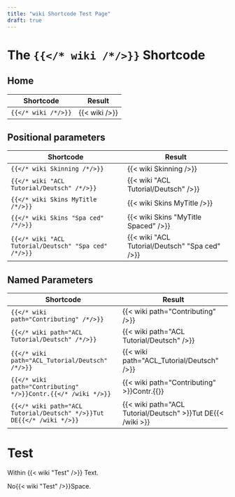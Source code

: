 ```yaml
---
title: "wiki Shortcode Test Page"
draft: true
---
```


# The `{{</* wiki /*/>}}` Shortcode

## Home

| Shortcode           | Result        |
| ------------------- | ------------- |
| `{{</* wiki /*/>}}` | {{< wiki />}} |

## Positional parameters

| Shortcode                                            | Result                                         |
| ---------------------------------------------------- | ---------------------------------------------- |
| `{{</* wiki Skinning /*/>}}`                         | {{< wiki Skinning />}}                         |
| `{{</* wiki "ACL Tutorial/Deutsch" /*/>}}`           | {{< wiki "ACL Tutorial/Deutsch" />}}           |
| `{{</* wiki Skins MyTitle /*/>}}`                    | {{< wiki Skins MyTitle />}}                    |
| `{{</* wiki Skins "Spa ced" /*/>}}`                  | {{< wiki Skins "MyTitle Spaced" />}}           |
| `{{</* wiki "ACL Tutorial/Deutsch" "Spa ced" /*/>}}` | {{< wiki "ACL Tutorial/Deutsch" "Spa ced" />}} |

## Named Parameters

| Shortcode                                                             | Result                                                      |
| --------------------------------------------------------------------- | ----------------------------------------------------------- |
| `{{</* wiki path="Contributing" /*/>}}`                               | {{< wiki path="Contributing" />}}                           |
| `{{</* wiki path="ACL Tutorial/Deutsch" /*/>}}`                       | {{< wiki path="ACL Tutorial/Deutsch" />}}                   |
| `{{</* wiki path="ACL_Tutorial/Deutsch" /*/>}}`                       | {{< wiki path="ACL_Tutorial/Deutsch" />}}                   |
| `{{</* wiki path="Contributing" */>}}Contr.{{</* /wiki */>}}`         | {{< wiki path="Contributing" >}}Contr.{{</wiki>}}           |
| `{{</* wiki path="ACL Tutorial/Deutsch" */>}}Tut DE{{</* /wiki */>}}` | {{< wiki path="ACL Tutorial/Deutsch" >}}Tut DE{{< /wiki >}} |

# Test

Within {{< wiki "Test" />}} Text.

No{{< wiki "Test" />}}Space.
